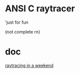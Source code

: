 # ANSI C raytracer

'just for fun

(not complete rn)


# doc


[raytracing in a weekend](https://www.realtimerendering.com/raytracing/Ray%20Tracing%20in%20a%20Weekend.pdf)
